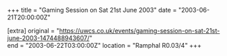 +++
title = "Gaming Session on Sat 21st June 2003"
date = "2003-06-21T20:00:00Z"

[extra]
original = "https://uwcs.co.uk/events/gaming-session-on-sat-21st-june-2003-1474488943607/"    
end = "2003-06-22T03:00:00Z"
location = "Ramphal R0.03/4"
+++



